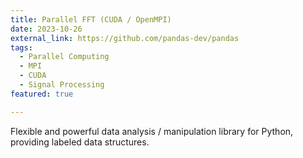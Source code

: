 ```yaml
---
title: Parallel FFT (CUDA / OpenMPI)
date: 2023-10-26
external_link: https://github.com/pandas-dev/pandas
tags:
  - Parallel Computing
  - MPI
  - CUDA
  - Signal Processing
featured: true

---
```


Flexible and powerful data analysis / manipulation library for Python, providing labeled data structures.

<!--more-->
